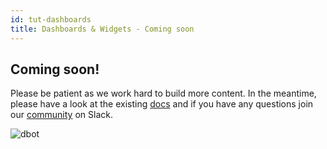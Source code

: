 ```yaml
---
id: tut-dashboards
title: Dashboards & Widgets - Coming soon
---
```


## Coming soon!

Please be patient as we work hard to build more content. In the meantime, please have a look at the existing [docs](/docs) and if you have any questions join our [community](https://www.demisto.com/community/) on Slack.

![dbot](/doc_imgs/demisto-dbot.png)
